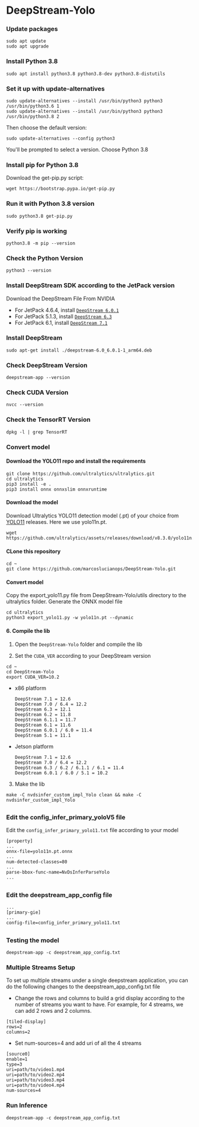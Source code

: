 # DeepStream-Yolo

### Update packages
```
sudo apt update
sudo apt upgrade
```
### Install Python 3.8
```
sudo apt install python3.8 python3.8-dev python3.8-distutils
```
### Set it up with update-alternatives
```
sudo update-alternatives --install /usr/bin/python3 python3 /usr/bin/python3.6 1
sudo update-alternatives --install /usr/bin/python3 python3 /usr/bin/python3.8 2
```
Then choose the default version:
```
sudo update-alternatives --config python3
```
You'll be prompted to select a version. Choose Python 3.8

### Install pip for Python 3.8
Download the get-pip.py script:

```
wget https://bootstrap.pypa.io/get-pip.py
```
### Run it with Python 3.8 version
```
sudo python3.8 get-pip.py
```
### Verify pip is working
```
python3.8 -m pip --version
```



### Check the Python Version
```
python3 --version 
```

### Install DeepStream SDK according to the JetPack version
Download the DeepStream File From NVIDIA
* For JetPack 4.6.4, install [`DeepStream 6.0.1`](https://docs.nvidia.com/metropolis/deepstream/6.0.1/dev-guide/text/DS_Quickstart.html)
* For JetPack 5.1.3, install [`DeepStream 6.3`](https://docs.nvidia.com/metropolis/deepstream/6.3/dev-guide/text/DS_Quickstart.html)
* For JetPack 6.1, install [`DeepStream 7.1`](https://docs.nvidia.com/metropolis/deepstream/dev-guide/text/DS_Installation.html)

### Install DeepStream
```
sudo apt-get install ./deepstream-6.0_6.0.1-1_arm64.deb
```

### Check DeepStream Version
```
deepstream-app --version
```
### Check CUDA Version
```
nvcc --version
```
### Check the TensorRT Version
```
dpkg -l | grep TensorRT
```
### Convert model

#### Download the YOLO11 repo and install the requirements
```
git clone https://github.com/ultralytics/ultralytics.git
cd ultralytics
pip3 install -e .
pip3 install onnx onnxslim onnxruntime
```

#### Download the model

Download Ultralytics YOLO11 detection model (.pt) of your choice from [YOLO11](https://github.com/ultralytics/assets/releases/) releases. Here we use yolo11n.pt.

```
wget https://github.com/ultralytics/assets/releases/download/v8.3.0/yolo11n.pt
```

#### CLone this repository

```
cd ~
git clone https://github.com/marcoslucianops/DeepStream-Yolo.git
```

#### Convert model
Copy the export_yolo11.py file from DeepStream-Yolo/utils directory to the ultralytics folder.
Generate the ONNX model file 
```
cd ultralytics
python3 export_yolo11.py -w yolo11n.pt --dynamic
```

#### 6. Compile the lib

1. Open the `DeepStream-Yolo` folder and compile the lib

2. Set the `CUDA_VER` according to your DeepStream version

```
cd ~
cd DeepStream-Yolo
export CUDA_VER=10.2
```

* x86 platform

  ```
  DeepStream 7.1 = 12.6
  DeepStream 7.0 / 6.4 = 12.2
  DeepStream 6.3 = 12.1
  DeepStream 6.2 = 11.8
  DeepStream 6.1.1 = 11.7
  DeepStream 6.1 = 11.6
  DeepStream 6.0.1 / 6.0 = 11.4
  DeepStream 5.1 = 11.1
  ```

* Jetson platform

  ```
  DeepStream 7.1 = 12.6
  DeepStream 7.0 / 6.4 = 12.2
  DeepStream 6.3 / 6.2 / 6.1.1 / 6.1 = 11.4
  DeepStream 6.0.1 / 6.0 / 5.1 = 10.2
  ```

3. Make the lib

```
make -C nvdsinfer_custom_impl_Yolo clean && make -C nvdsinfer_custom_impl_Yolo
```

##

### Edit the config_infer_primary_yoloV5 file

Edit the `config_infer_primary_yolo11.txt` file according to your model

```
[property]
...
onnx-file=yolo11n.pt.onnx
...
num-detected-classes=80
...
parse-bbox-func-name=NvDsInferParseYolo
...
```


##

### Edit the deepstream_app_config file

```
...
[primary-gie]
...
config-file=config_infer_primary_yolo11.txt
```

##

### Testing the model

```
deepstream-app -c deepstream_app_config.txt
```

### Multiple Streams Setup
To set up multiple streams under a single deepstream application, you can do the following changes to the deepstream_app_config.txt file

* Change the rows and columns to build a grid display according to the number of streams you want to have. For example, for 4 streams, we can add 2 rows and 2 columns.
```
[tiled-display]
rows=2
columns=2
```
* Set num-sources=4 and add uri of all the 4 streams
```
[source0]
enable=1
type=3
uri=path/to/video1.mp4
uri=path/to/video2.mp4
uri=path/to/video3.mp4
uri=path/to/video4.mp4
num-sources=4

```

### Run Inference
```
deepstream-app -c deepstream_app_config.txt
```
